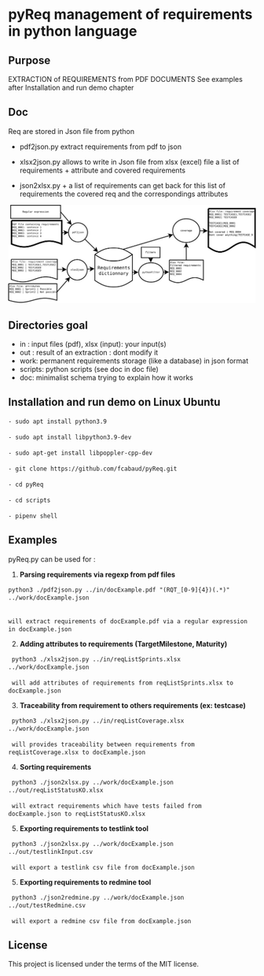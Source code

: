 pyReq management of requirements in python language
===================================================


Purpose
-------

EXTRACTION of REQUIREMENTS from PDF DOCUMENTS
See examples after Installation and run demo chapter

Doc
-------

Req are stored in Json file from python

- pdf2json.py extract requirements from pdf to json

- xlsx2json.py allows to write in Json file from xlsx (excel)
  file a list of requirements + attribute and covered requirements

- json2xlsx.py + a list of requirements can get back for this
  list of requirements the covered req and the correspondings attributes

![graphic](doc/pyReq.svg)


Directories goal 
----------------

- in : input files (pdf), xlsx (input): your input(s)
- out : result of an extraction : dont modify it
- work: permanent requirements storage (like a database) in json format
- scripts: python scripts (see doc in doc file)
- doc: minimalist schema trying to explain how it works

Installation and run demo on Linux Ubuntu 
-----------------------------------------


    - sudo apt install python3.9

    - sudo apt install libpython3.9-dev

    - sudo apt-get install libpoppler-cpp-dev

    - git clone https://github.com/fcabaud/pyReq.git

    - cd pyReq

    - cd scripts

    - pipenv shell 

Examples
-------

pyReq.py can be used for :
   1. **Parsing requirements via regexp from pdf files**

    python3 ./pdf2json.py ../in/docExample.pdf "(RQT_[0-9]{4})(.*)" ../work/docExample.json


    will extract requirements of docExample.pdf via a regular expression in docExample.json

   2. **Adding attributes to requirements (TargetMilestone, Maturity)**

     python3 ./xlsx2json.py ../in/reqListSprints.xlsx ../work/docExample.json

     will add attributes of requirements from reqListSprints.xlsx to docExample.json

   3. **Traceability from requirement to others requirements (ex: testcase)**

     python3 ./xlsx2json.py ../in/reqListCoverage.xlsx ../work/docExample.json

     will provides traceability between requirements from reqListCoverage.xlsx to docExample.json

   4. **Sorting requirements**

     python3 ./json2xlsx.py ../work/docExample.json ../out/reqListStatusKO.xlsx

     will extract requirements which have tests failed from docExample.json to reqListStatusKO.xlsx

   5. **Exporting requirements to testlink tool**

     python3 ./json2xlsx.py ../work/docExample.json ../out/testlinkInput.csv

     will export a testlink csv file from docExample.json
  
   5. **Exporting requirements to redmine tool**

     python3 ./json2redmine.py ../work/docExample.json ../out/testRedmine.csv

     will export a redmine csv file from docExample.json

License
-------

This project is licensed under the terms of the MIT license.
